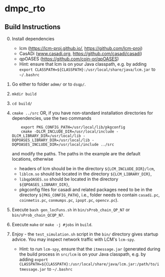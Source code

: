 # dmpc_rto

## Build Instructions

0. Install dependencies 
	- lcm (https://lcm-proj.github.io/, https://github.com/lcm-proj)
	- CasADi (www.casadi.org, https://github.com/casadi/casadi)
	- qpOASES (https://github.com/coin-or/qpOASES)
	- Hint: ensure that lcm is on your Java classpath, e.g. by adding `export CLASSPATH=${CLASSPATH}:/usr/local/share/java/lcm.jar` to `~/.bashrc`
	
1. Go either to folder `admm/` or to `dsqp/`.

2. `mkdir build`

3. `cd build/`

4. `cmake ../src`
	OR, if you have non-standard installation directories for
	dependencies, use the two commands
	```
		export PKG_CONFIG_PATH=/usr/local/lib/pkgconfig
		cmake -DLCM_INCLUDE_DIR=/usr/local/include -DLCM_LIBRARY_DIR=/usr/local/lib -DQPOASES_LIBRARY_DIR=/usr/local/lib -DQPOASES_INCLUDE_DIR=/usr/local/include ../src
	```
	and modify the paths. The paths in the example are the default 
	locations, otherwise
	 - headers of lcm should be in the directory `${LCM_INCLUDE_DIR}/lcm`,
	 - `liblcm.so` should be located in the directory `${LCM_LIBRARY_DIR}`,
	 - `libqpOASES.so` should be located in the directory `${QPOASES_LIBRARY_DIR}`,
	 - pkgconfig files for casadi and related packages need to be in the directory `${PKG_CONFIG_PATH}`, i.e., folder needs to contain `casadi.pc`, `coinmetis.pc`, `conmumps.pc`, `ipopt.pc`, `opencv.pc`).

5. Execute `bash gen_locFuns.sh` in `bin/sProb_chain_QP_N7` or `bin/sProb_chain_QCQP_N7`.

6. Execute `make` or `make -j #jobs` in `build`.

7. Enjoy - the `test_simulation.sh` script in the `bin/` directory gives startup advice. You may inspect network traffic with LCM's `lcm-spy`.
	- Hint: to run `lcm-spy`, ensure that the `itmessage.jar` (generated during the build process in `src/lcm` is on your Java classpath, e.g. by adding `export CLASSPATH=${CLASSPATH}:/usr/local/share/java/lcm.jar:/path/to/itmessage.jar` to `~/.bashrc`
